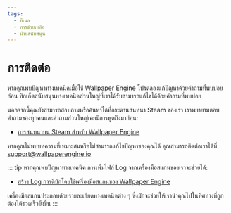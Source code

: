 ```yaml
---
tags:
  - อีเมล
  - การช่วยเหลือ
  - ฝ่ายสนับสนุน
---
```


# การติดต่อ

หากคุณพบปัญหาทางเทคนิคเมื่อใช้ Wallpaper Engine โปรดลองแก้ปัญหาด้วยคำถามที่พบบ่อยก่อน ทิกเก็ตสนับสนุนทางเทคนิคส่วนใหญ่ที่เราได้รับสามารถแก้ไขได้ด้วยคำถามที่พบบ่อย

นอกจากนี้คุณยังสามารถสอบถามหรือค้นหาได้ที่กระดานสนทนา Steam ของเรา เราพยายามตอบคำถามของทุกคนและคำถามส่วนใหญ่เคยมีการพูดถึงมาก่อน:

* [การสนทนาบน Steam สำหรับ Wallpaper Engine](https://steamcommunity.com/app/431960/discussions/)

หากคุณไม่พบบทความที่เหมาะสมหรือไม่สามารถแก้ไขปัญหาของคุณได้ คุณสามารถติดต่อเราได้ที่ [support@wallpaperengine.io](mailto:support@wallpaperengine.io?subject=Support%20Request)

::: tip หากคุณพบปัญหาทางเทคนิค การเพิ่มไฟล์ Log จากเครื่องมือสแกนของเราจะช่วยได้:

* [สร้าง Log การดีบักโดยใช้เครื่องมือสแกนของ Wallpaper Engine](debug/scantool)

เครื่องมือสแกนประกอบด้วยรายละเอียดทางเทคนิคต่าง ๆ ซึ่งมักจะช่วยให้เรานำคุณไปในทิศทางที่ถูกต้องได้รวดเร็วยิ่งขึ้น :::